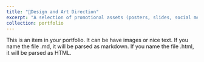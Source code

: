 ```yaml
---
title: "📐Design and Art Direction"
excerpt: "A selection of promotional assets (posters, slides, social media content, etc.) that I have designed or provided art direction for.<br/><img src='/images/Archival-futures_promo-final.png' width='450'/><img src='/images/GAVA_square_ACA-website_800_2.png' width='450'/> <br/><img src='/images/ACA_student-mixer.jpg.jpg' width='900'/>"
collection: portfolio
---
```


This is an item in your portfolio. It can be have images or nice text. If you name the file .md, it will be parsed as markdown. If you name the file .html, it will be parsed as HTML. 
